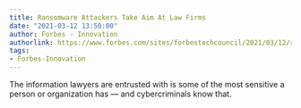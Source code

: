 ```yaml
---
title: Ransomware Attackers Take Aim At Law Firms
date: "2021-03-12 13:50:00"
author: Forbes - Innovation
authorlink: https://www.forbes.com/sites/forbestechcouncil/2021/03/12/ransomware-attackers-take-aim-at-law-firms/
tags:
- Forbes-Innovation
---
```

The information lawyers are entrusted with is some of the most sensitive a person or organization has — and cybercriminals know that.